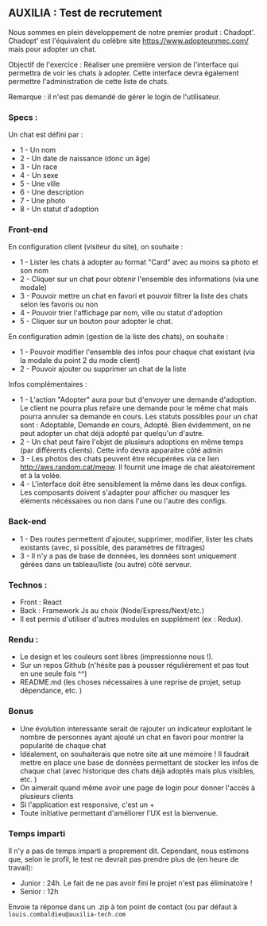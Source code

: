 ## AUXILIA : Test de recrutement

Nous sommes en plein développement de notre premier produit : Chadopt'.
Chadopt' est l'équivalent du celèbre site https://www.adopteunmec.com/ mais pour adopter un chat.

Objectif de l'exercice : Réaliser une première version de l'interface qui permettra de voir les chats à adopter.
Cette interface devra également permettre l'administration de cette liste de chats.

Remarque : il n'est pas demandé de gérer le login de l'utilisateur.

### Specs :

Un chat est défini par : 

  -  1 - Un nom
  -  2 - Un date de naissance (donc un âge)
  -  3 - Un race
  -  4 - Un sexe
  -  5 - Une ville
  -  6 - Une description
  -  7 - Une photo
  -  8 - Un statut d'adoption

### Front-end

En configuration client (visiteur du site), on souhaite :

  -  1 - Lister les chats à adopter au format "Card" avec au moins sa photo et son nom
  -  2 - Cliquer sur un chat pour obtenir l'ensemble des informations (via une modale)
  -  3 - Pouvoir mettre un chat en favori et pouvoir filtrer la liste des chats selon les favoris ou non
  -  4 - Pouvoir trier l'affichage par nom, ville ou statut d'adoption
  -  5 - Cliquer sur un bouton pour adopter le chat.
 

En configuration admin (gestion de la liste des chats), on souhaite :

  -  1 - Pouvoir modifier l'ensemble des infos pour chaque chat existant (via la modale du point 2 du mode client)
  -  2 - Pouvoir ajouter ou supprimer un chat de la liste


Infos complémentaires : 

  -  1 - L'action "Adopter" aura pour but d'envoyer une demande d'adoption. Le client ne pourra plus refaire une demande pour le même chat mais pourra annuler sa demande en cours. Les statuts possibles pour un chat sont : Adoptable, Demande en cours, Adopté. Bien évidemment, on ne peut adopter un chat déjà adopté par quelqu'un d'autre.
  -  2 - Un chat peut faire l'objet de plusieurs adoptions en même temps (par différents clients). Cette info devra apparaitre côté admin
  -  3 - Les photos des chats peuvent être récupérées via ce lien http://aws.random.cat/meow. 
  Il fournit une image de chat aléatoirement et à la volée.
  -  4 - L'interface doit être sensiblement la même dans les deux configs. Les composants doivent s'adapter pour afficher ou masquer les éléments nécéssaires ou non dans l'une ou l'autre des configs.

### Back-end

- 1 - Des routes permettent d'ajouter, supprimer, modifier, lister les chats existants (avec, si possible, des paramètres de filtrages)
- 3 - Il n'y a pas de base de données, les données sont uniquement gérées dans un tableau/liste (ou autre) côté serveur.

### Technos :

- Front :  React
- Back : Framework Js au choix (Node/Express/Next/etc.)
- Il est permis d'utiliser d'autres modules en supplément (ex : Redux).

### Rendu :

- Le design et les couleurs sont libres (impressionne nous !).
- Sur un repos Github (n'hésite pas à pousser régulièrement et pas tout en une seule fois ^^)
- README.md (les choses nécessaires à une reprise de projet, setup dépendance, etc. )

### Bonus

- Une évolution interessante serait de rajouter un indicateur exploitant le nombre de personnes ayant ajouté un chat en favori pour montrer la popularité de chaque chat
- Idéalement, on souhaiterais que notre site ait une mémoire !
Il faudrait mettre en place une base de données permettant de stocker les infos de chaque chat (avec historique des chats déjà adoptés mais plus visibles, etc. )
- On aimerait quand même avoir une page de login pour donner l'accès à plusieurs clients
- Si l'application est responsive, c'est un +
- Toute initiative permettant d'améliorer l'UX est la bienvenue.

### Temps imparti

Il n'y a pas de temps imparti a proprement dit. Cependant, nous estimons que, selon le profil, le test ne devrait pas prendre plus de (en heure de travail):

- Junior : 24h. Le fait de ne pas avoir fini le projet n'est pas éliminatoire !
- Senior : 12h

Envoie ta réponse dans un .zip à ton point de contact (ou par défaut à `louis.combaldieu@auxilia-tech.com`
